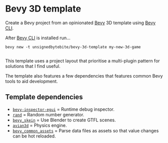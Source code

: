 # Bevy 3D template

Create a Bevy project from an opinionated [Bevy](https://bevy.org/) 3D template using [Bevy CLI](https://github.com/TheBevyFlock/bevy_cli).

After [Bevy CLI](https://github.com/TheBevyFlock/bevy_cli) is installed run...

```
bevy new -t unsignedbytebite/bevy-3d-template my-new-3d-game
```
```
```

This template uses a project layout that prioritise a multi-plugin pattern for solutions that I find useful.

The template also features a few dependencies that features common Bevy tools to aid development.

## Template dependencies

- [`bevy-inspector-egui`](https://github.com/jakobhellermann/bevy-inspector-egui) = Runtime debug inspector.
- [`rand`](https://docs.rs/rand/latest/rand/) = Random number generator.
- [`bevy_skein`](https://bevyskein.dev/) = Use Blender to create GTFL scenes.
- [`avian3d`](https://github.com/Jondolf/avian) = Physics engine.
- [`bevy_common_assets`](https://github.com/NiklasEi/bevy_common_assets) = Parse data files as assets so that value changes can be hot reloaded.

